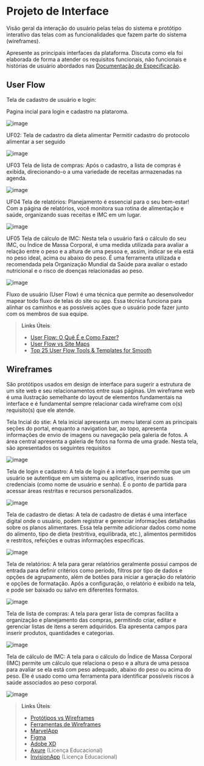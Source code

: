 
# Projeto de Interface

Visão geral da interação do usuário pelas telas do sistema e protótipo interativo das telas com as funcionalidades que fazem parte do sistema (wireframes).

 Apresente as principais interfaces da plataforma. Discuta como ela foi elaborada de forma a atender os requisitos funcionais, não funcionais e histórias de usuário abordados nas <a href="2-Especificação do Projeto.md"> Documentação de Especificação</a>.

## User Flow

Tela de cadastro de usuário e login:

Pagina incial para login e cadastro na plataroma.

![image](https://github.com/user-attachments/assets/05668f80-fc2c-4a64-b1ed-c2d36b6e9c08)

UF02: Tela de cadastro da dieta alimentar
Permitir cadastro do protocolo alimentar a ser seguido 

![image](https://github.com/user-attachments/assets/c5e82d99-a653-4d68-b2f0-84061daf36bf)

UF03 Tela de lista de compras:
Após o cadastro, a lista de compras é exibida, direcionando-o a uma variedade de receitas armazenadas na agenda.

![image](https://github.com/user-attachments/assets/1db17ae4-a2bd-47f3-b6e5-2c8d3a88b843)

UF04 Tela de relatórios:
Planejamento é essencial para o seu bem-estar! Com a página de relatórios, você monitora sua rotina de alimentação e saúde, organizando suas receitas e IMC em um lugar.

![image](https://github.com/user-attachments/assets/f9c00635-9408-4287-9f40-2390957462d3)

UF05 Tela de cálculo de IMC:
Nesta tela o usuário fará o cálculo do seu IMC, ou Índice de Massa Corporal, é uma medida utilizada para avaliar a relação entre o peso e a altura de uma pessoa e, assim, indicar se ela está no peso ideal, acima ou abaixo do peso. É uma ferramenta utilizada e recomendada pela Organização Mundial da Saúde para avaliar o estado nutricional e o risco de doenças relacionadas ao peso.

![image](https://github.com/user-attachments/assets/b29eb8c9-773e-420f-872d-e4ac75f4bcfd)


Fluxo de usuário (User Flow) é uma técnica que permite ao desenvolvedor mapear todo fluxo de telas do site ou app. Essa técnica funciona para alinhar os caminhos e as possíveis ações que o usuário pode fazer junto com os membros de sua equipe.

> **Links Úteis**:
> - [User Flow: O Quê É e Como Fazer?](https://medium.com/7bits/fluxo-de-usu%C3%A1rio-user-flow-o-que-%C3%A9-como-fazer-79d965872534)
> - [User Flow vs Site Maps](http://designr.com.br/sitemap-e-user-flow-quais-as-diferencas-e-quando-usar-cada-um/)
> - [Top 25 User Flow Tools & Templates for Smooth](https://www.mockplus.com/blog/post/user-flow-tools)


## Wireframes

São protótipos usados em design de interface para sugerir a estrutura de um site web e seu relacionamentos entre suas páginas. Um wireframe web é uma ilustração semelhante do layout de elementos fundamentais na interface e é fundamental sempre relacionar cada wireframe com o(s) requisito(s) que ele atende.


Tela Incial do stie:
A tela inicial apresenta um menu lateral com as principais seções do portal, enquanto a navigation bar, ao topo, apresenta informações de envio de imagens ou navegação pela galeria de fotos. A área central apresenta a galeria de fotos na forma de uma grade. Nesta tela, são apresentados os seguintes requisitos

![image](https://github.com/user-attachments/assets/d7099921-7c07-4154-a206-21ed22c99063)

Tela de login e cadastro:
A tela de login é a interface que permite que um usuário se autentique em um sistema ou aplicativo, inserindo suas credenciais (como nome de usuário e senha). É o ponto de partida para acessar áreas restritas e recursos personalizados. 

![image](https://github.com/user-attachments/assets/c2778d49-ad99-4a82-8a65-ddace00f3be3)

Tela de cadastro de dietas:
A tela de cadastro de dietas é uma interface digital onde o usuário, podem registrar e gerenciar informações detalhadas sobre os planos alimentares. Essa tela  permite adicionar dados como nome do alimento, tipo de dieta (restritiva, equilibrada, etc.), alimentos permitidos e restritos, refeições e outras informações específicas. 

![image](https://github.com/user-attachments/assets/cbcedee8-31b5-478c-af03-d60cc94e7620)

Tela de relatórios:
A tela para gerar relatórios geralmente possui campos de entrada para definir critérios como período, filtros por tipo de dados e opções de agrupamento, além de botões para iniciar a geração do relatório e opções de formatação. Após a configuração, o relatório é exibido na tela, e pode ser baixado ou salvo em diferentes formatos.

![image](https://github.com/user-attachments/assets/81d0a2bb-9e6b-43de-82a0-d593a5273e73)

Tela de lista de compras:
A tela para gerar lista de compras facilita a organização e planejamento das compras, permitindo criar, editar e gerenciar listas de itens a serem adquiridos. Ela apresenta campos para inserir produtos, quantidades e categorias. 

![image](https://github.com/user-attachments/assets/027141e9-ebb7-49c8-ba48-cb30764f1a99)

Tela de cálculo de IMC:
A tela para o cálculo do Índice de Massa Corporal (IMC) permite um cálculo que relaciona o peso e a altura de uma pessoa para avaliar se ela está com peso adequado, abaixo do peso ou acima do peso. Ele é usado como uma ferramenta para identificar possíveis riscos à saúde associados ao peso corporal. 

![image](https://github.com/user-attachments/assets/b9e21d29-68da-4440-a24d-8120d53d518d)



 
> **Links Úteis**:
> - [Protótipos vs Wireframes](https://www.nngroup.com/videos/prototypes-vs-wireframes-ux-projects/)
> - [Ferramentas de Wireframes](https://rockcontent.com/blog/wireframes/)
> - [MarvelApp](https://marvelapp.com/developers/documentation/tutorials/)
> - [Figma](https://www.figma.com/)
> - [Adobe XD](https://www.adobe.com/br/products/xd.html#scroll)
> - [Axure](https://www.axure.com/edu) (Licença Educacional)
> - [InvisionApp](https://www.invisionapp.com/) (Licença Educacional)
